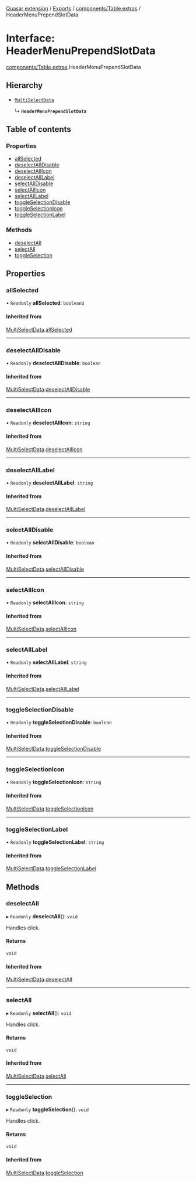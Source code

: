 [Quasar extension](../index.md) / [Exports](../modules.md) / [components/Table.extras](../modules/components_Table_extras.md) / HeaderMenuPrependSlotData

# Interface: HeaderMenuPrependSlotData

[components/Table.extras](../modules/components_Table_extras.md).HeaderMenuPrependSlotData

## Hierarchy

- [`MultiSelectData`](components_Table_extras.MultiSelectData.md)

  ↳ **`HeaderMenuPrependSlotData`**

## Table of contents

### Properties

- [allSelected](components_Table_extras.HeaderMenuPrependSlotData.md#allselected)
- [deselectAllDisable](components_Table_extras.HeaderMenuPrependSlotData.md#deselectalldisable)
- [deselectAllIcon](components_Table_extras.HeaderMenuPrependSlotData.md#deselectallicon)
- [deselectAllLabel](components_Table_extras.HeaderMenuPrependSlotData.md#deselectalllabel)
- [selectAllDisable](components_Table_extras.HeaderMenuPrependSlotData.md#selectalldisable)
- [selectAllIcon](components_Table_extras.HeaderMenuPrependSlotData.md#selectallicon)
- [selectAllLabel](components_Table_extras.HeaderMenuPrependSlotData.md#selectalllabel)
- [toggleSelectionDisable](components_Table_extras.HeaderMenuPrependSlotData.md#toggleselectiondisable)
- [toggleSelectionIcon](components_Table_extras.HeaderMenuPrependSlotData.md#toggleselectionicon)
- [toggleSelectionLabel](components_Table_extras.HeaderMenuPrependSlotData.md#toggleselectionlabel)

### Methods

- [deselectAll](components_Table_extras.HeaderMenuPrependSlotData.md#deselectall)
- [selectAll](components_Table_extras.HeaderMenuPrependSlotData.md#selectall)
- [toggleSelection](components_Table_extras.HeaderMenuPrependSlotData.md#toggleselection)

## Properties

### allSelected

• `Readonly` **allSelected**: `booleanU`

#### Inherited from

[MultiSelectData](components_Table_extras.MultiSelectData.md).[allSelected](components_Table_extras.MultiSelectData.md#allselected)

___

### deselectAllDisable

• `Readonly` **deselectAllDisable**: `boolean`

#### Inherited from

[MultiSelectData](components_Table_extras.MultiSelectData.md).[deselectAllDisable](components_Table_extras.MultiSelectData.md#deselectalldisable)

___

### deselectAllIcon

• `Readonly` **deselectAllIcon**: `string`

#### Inherited from

[MultiSelectData](components_Table_extras.MultiSelectData.md).[deselectAllIcon](components_Table_extras.MultiSelectData.md#deselectallicon)

___

### deselectAllLabel

• `Readonly` **deselectAllLabel**: `string`

#### Inherited from

[MultiSelectData](components_Table_extras.MultiSelectData.md).[deselectAllLabel](components_Table_extras.MultiSelectData.md#deselectalllabel)

___

### selectAllDisable

• `Readonly` **selectAllDisable**: `boolean`

#### Inherited from

[MultiSelectData](components_Table_extras.MultiSelectData.md).[selectAllDisable](components_Table_extras.MultiSelectData.md#selectalldisable)

___

### selectAllIcon

• `Readonly` **selectAllIcon**: `string`

#### Inherited from

[MultiSelectData](components_Table_extras.MultiSelectData.md).[selectAllIcon](components_Table_extras.MultiSelectData.md#selectallicon)

___

### selectAllLabel

• `Readonly` **selectAllLabel**: `string`

#### Inherited from

[MultiSelectData](components_Table_extras.MultiSelectData.md).[selectAllLabel](components_Table_extras.MultiSelectData.md#selectalllabel)

___

### toggleSelectionDisable

• `Readonly` **toggleSelectionDisable**: `boolean`

#### Inherited from

[MultiSelectData](components_Table_extras.MultiSelectData.md).[toggleSelectionDisable](components_Table_extras.MultiSelectData.md#toggleselectiondisable)

___

### toggleSelectionIcon

• `Readonly` **toggleSelectionIcon**: `string`

#### Inherited from

[MultiSelectData](components_Table_extras.MultiSelectData.md).[toggleSelectionIcon](components_Table_extras.MultiSelectData.md#toggleselectionicon)

___

### toggleSelectionLabel

• `Readonly` **toggleSelectionLabel**: `string`

#### Inherited from

[MultiSelectData](components_Table_extras.MultiSelectData.md).[toggleSelectionLabel](components_Table_extras.MultiSelectData.md#toggleselectionlabel)

## Methods

### deselectAll

▸ `Readonly` **deselectAll**(): `void`

Handles click.

#### Returns

`void`

#### Inherited from

[MultiSelectData](components_Table_extras.MultiSelectData.md).[deselectAll](components_Table_extras.MultiSelectData.md#deselectall)

___

### selectAll

▸ `Readonly` **selectAll**(): `void`

Handles click.

#### Returns

`void`

#### Inherited from

[MultiSelectData](components_Table_extras.MultiSelectData.md).[selectAll](components_Table_extras.MultiSelectData.md#selectall)

___

### toggleSelection

▸ `Readonly` **toggleSelection**(): `void`

Handles click.

#### Returns

`void`

#### Inherited from

[MultiSelectData](components_Table_extras.MultiSelectData.md).[toggleSelection](components_Table_extras.MultiSelectData.md#toggleselection)
